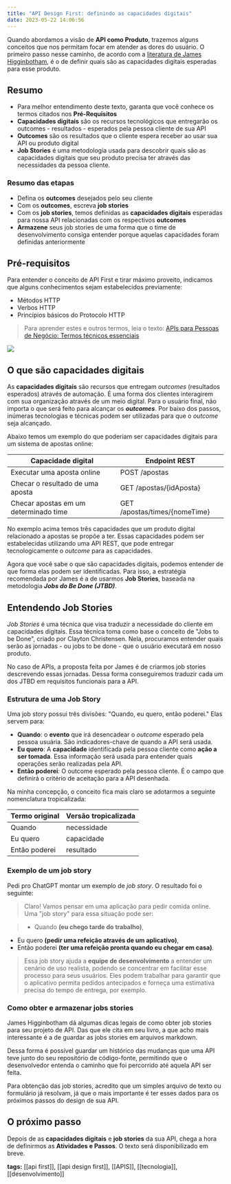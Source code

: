 ```yaml
---
title: "API Design First: definindo as capacidades digitais"
date: 2023-05-22 14:06:56
---
```


Quando abordamos a visão de **API como Produto**, trazemos alguns conceitos que nos permitam focar em atender as dores do usuário. O primeiro passo nesse caminho, de acordo com a [literatura de James Higginbotham](https://www.amazon.com.br/Principles-Web-Design-James-Higginbotham/dp/0137355637), é o de definir quais são as capacidades digitais esperadas para esse produto. 

## Resumo

* Para melhor entendimento deste texto, garanta que você conhece os termos citados nos **Pré-Requisitos**
* **Capacidades digitais** são os recursos tecnológicos que entregarão os outcomes - resultados - esperados pela pessoa cliente de sua API
* **Outcomes** são os resultados que o cliente espera receber ao usar sua API ou produto digital
* **Job Stories** é uma metodologia usada para descobrir quais são as capacidades digitais que seu produto precisa ter através das necessidades da pessoa cliente. 

### Resumo das etapas
* Defina os **outcomes** desejados pelo seu cliente
* Com os **outcomes**, escreva **job stories**
* Com os **job stories**, temos definidas as **capacidades digitais** esperadas para nossa API relacionadas com os respectivos **outcomes**
* **Armazene** seus job stories de uma forma que o time de desenvolvimento consiga entender porque aquelas capacidades foram definidas anteriormente

## Pré-requisitos

Para entender o conceito de API First e tirar máximo proveito, indicamos que alguns conhecimentos sejam estabelecidos previamente:

* Métodos HTTP
* Verbos HTTP
* Princípios básicos do Protocolo HTTP

> Para aprender estes e outros termos, leia o texto: [APIs para Pessoas de Negócio: Termos técnicos essenciais](https://danilocardoso.dev/blog/apis-pessoas-negocio-termos-tecnicos/)

<img src="{{ site.baseurl }}/assets/capacidades-digitais.png"/>

## O que são capacidades digitais

As **capacidades digitais** são recursos que entregam *outcomes* (resultados esperados) através de automação. É uma forma dos clientes interagirem com sua organização através de um meio digital. Para o usuário final, não importa o que será feito para alcançar os ***outcomes***. Por baixo dos passos, inúmeras tecnologias e técnicas podem ser utilizadas para que o *outcome* seja alcançado. 

Abaixo temos um exemplo do que poderiam ser capacidades digitais para um sistema de apostas online:

|  Capacidade digital | Endpoint REST  |
|---|---|
| Executar uma aposta online| POST /apostas  |
| Checar o resultado de uma aposta  | GET /apostas/{idAposta}  |
| Checar apostas em um determinado time  | GET /apostas/times/{nomeTime}  | 


No exemplo acima temos três capacidades que um produto digital relacionado a apostas se propõe a ter. Essas capacidades podem ser estabelecidas utilizando uma API REST, que pode entregar tecnologicamente o *outcome* para as capacidades. 

Agora que você sabe o que são capacidades digitais, podemos entender de que forma elas podem ser identificadas. Para isso, a estratégia recomendada por James é a de usarmos **Job Stories**, baseada na metodologia ***Jobs do Be Done (JTBD)***.

## Entendendo Job Stories

*Job Stories* é uma técnica que visa traduzir a necessidade do cliente em capacidades digitais. Essa técnica toma como base o conceito de "Jobs to be Done", criado por Clayton Christensen. Nela, procuramos entender quais serão as jornadas - ou jobs to be done - que o usuário executará em nosso produto. 

No caso de APIs, a proposta feita por James é de criarmos job stories descrevendo essas jornadas. Dessa forma conseguiremos traduzir cada um dos JTBD em requisitos funcionais para a API. 

### Estrutura de uma Job Story

Uma job story possui três divisões: "Quando, eu quero, então poderei." Elas servem para:

* **Quando**: o **evento** que irá desencadear o *outcome* esperado pela pessoa usuária. São indicadores-chave de quando a API será usada.
* **Eu quero**: A **capacidade** identificada pela pessoa cliente como **ação a ser tomada**. Essa informação será usada para entender quais operações serão realizadas pela API.
* **Então poderei**: O outcome esperado pela pessoa cliente. É o campo que definirá o critério de aceitação para a API desenhada. 

Na minha concepção, o conceito fica mais claro se adotarmos a seguinte nomenclatura tropicalizada:

|  Termo original | Versão tropicalizada  |
|---|---|
| Quando | necessidade  |
| Eu quero  | capacidade  |
| Então poderei  | resultado  | 

### Exemplo de um job story

Pedi pro ChatGPT montar um exemplo de *job story*. O resultado foi o seguinte:

> Claro! Vamos pensar em uma aplicação para pedir comida online. Uma "job story" para essa situação pode ser:

> - Quando __(eu chego tarde do trabalho)__,
- Eu quero __(pedir uma refeição através de um aplicativo)__,
- Então poderei __(ter uma refeição pronta quando eu chegar em casa)__.

> Essa job story ajuda a **equipe de desenvolvimento** a entender um cenário de uso realista, podendo se concentrar em facilitar esse processo para seus usuários. Eles podem trabalhar para garantir que o aplicativo permita pedidos antecipados e forneça uma estimativa precisa do tempo de entrega, por exemplo.

### Como obter e armazenar jobs stories

James Higginbotham dá algumas dicas legais de como obter job stories para seu projeto de API. Das que ele cita em seu livro, a que acho mais interessante é a de guardar as jobs stories em arquivos markdown.

Dessa forma é possível guardar um histórico das mudanças que uma API teve junto do seu repositório de código-fonte, permitindo que o desenvolvedor entenda o caminho que foi percorrido até aquela API ser feita. 

Para obtenção das job stories, acredito que um simples arquivo de texto ou formulário já resolvam, já que o mais importante é ter esses dados para os próximos passos do design de sua API. 

## O próximo passo

Depois de as **capacidades digitais** e **job stories** da sua API, chega a hora de definirmos as **Atividades e Passos**. O texto será disponibilizado em breve.

<b>tags:</b> [[api first]], [[api design first]], [[APIS]], [[tecnologia]], [[desenvolvimento]]